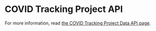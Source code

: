 # COVID Tracking Project API

For more information, read [the COVID Tracking Project Data API page](https://covidtracking.com/api).
